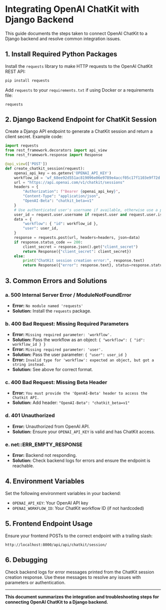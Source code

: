 # Integrating OpenAI ChatKit with Django Backend

This guide documents the steps taken to connect OpenAI ChatKit to a Django backend and resolve common integration issues.

## 1. Install Required Python Packages

Install the `requests` library to make HTTP requests to the OpenAI ChatKit REST API:

```bash
pip install requests
```

Add `requests` to your `requirements.txt` if using Docker or a requirements file:

```
requests
```

## 2. Django Backend Endpoint for ChatKit Session

Create a Django API endpoint to generate a ChatKit session and return a client secret. Example code:

```python
import requests
from rest_framework.decorators import api_view
from rest_framework.response import Response

@api_view(['POST'])
def create_chatkit_session(request):
    openai_api_key = os.getenv('OPENAI_API_KEY')
    workflow_id = 'wf_68ee92d551ac819096e06e9789e4accf05c17f1103e9f72d'  # Replace with your workflow ID
    url = "https://api.openai.com/v1/chatkit/sessions"
    headers = {
        "Authorization": f"Bearer {openai_api_key}",
        "Content-Type": "application/json",
        "OpenAI-Beta": "chatkit_beta=v1"
    }
    # Use authenticated user's username if available, otherwise use a placeholder
    user_id = request.user.username if request.user and request.user.is_authenticated else "anonymous"
    data = {
        "workflow": { "id": workflow_id },
        "user": user_id,
    }
    response = requests.post(url, headers=headers, json=data)
    if response.status_code == 200:
        client_secret = response.json().get("client_secret")
        return Response({"client_secret": client_secret})
    else:
        print("ChatKit session creation error:", response.text)
        return Response({"error": response.text}, status=response.status_code)
```

## 3. Common Errors and Solutions

### a. 500 Internal Server Error / ModuleNotFoundError

- **Error:** `No module named 'requests'`
- **Solution:** Install the `requests` package.

### b. 400 Bad Request: Missing Required Parameters

- **Error:** `Missing required parameter: 'workflow'.`
- **Solution:** Pass the workflow as an object: `{ "workflow": { "id": workflow_id } }`
- **Error:** `Missing required parameter: 'user'.`
- **Solution:** Pass the user parameter: `{ "user": user_id }`
- **Error:** `Invalid type for 'workflow': expected an object, but got a string instead.`
- **Solution:** See above for correct format.

### c. 400 Bad Request: Missing Beta Header

- **Error:** `You must provide the 'OpenAI-Beta' header to access the Chatkit API.`
- **Solution:** Add header: `"OpenAI-Beta": "chatkit_beta=v1"`

### d. 401 Unauthorized

- **Error:** Unauthorized from OpenAI API.
- **Solution:** Ensure your `OPENAI_API_KEY` is valid and has ChatKit access.

### e. net::ERR_EMPTY_RESPONSE

- **Error:** Backend not responding.
- **Solution:** Check backend logs for errors and ensure the endpoint is reachable.

## 4. Environment Variables

Set the following environment variables in your backend:

- `OPENAI_API_KEY`: Your OpenAI API key
- `OPENAI_WORKFLOW_ID`: Your ChatKit workflow ID (if not hardcoded)

## 5. Frontend Endpoint Usage

Ensure your frontend POSTs to the correct endpoint with a trailing slash:

```
http://localhost:8000/api/api/chatkit/session/
```

## 6. Debugging

Check backend logs for error messages printed from the ChatKit session creation response. Use these messages to resolve any issues with parameters or authentication.

---

**This document summarizes the integration and troubleshooting steps for connecting OpenAI ChatKit to a Django backend.**
